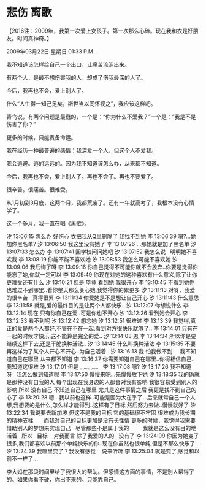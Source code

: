 # 悲伤 离歌


【2016注：2009年，我第一次爱上女孩子。第一次那么心碎。现在我和衣是好朋友。时间真神奇。】

2009年03月22日 星期日 01:33 P.M.

我不知道该怎样给自己一个出口，让痛苦流淌出来。

有两个人，是最不想伤害我的人，却成了伤我最深的人了。

今后，我再也不会，爱上别人了。

什么“人生得一知己足矣，斯世当以同怀视之”，我应该这样吧。

青鸟说，有两个问题是最蠢的，一个是：“你为什么不爱我？”一个是：“我是不是伤害了你？”

更多的时候，只能责备命运。

我在经历一种最普遍的感情：我深爱一个人，但这个人不爱我。

我会逃避。逃的远远的。因为我不知道该怎么办，从来都不知道。

今后，我再也不会，爱上别人了。再也不会了。再也不要爱了。

很辛苦。很痛苦。很难受。

从1月初到3月底，这两个月，我都荒废了。还有一年就高考了，我根本没有心情学了。

这一个多月，我一直在唱《离歌》。

汐 13:06:15
怎么办 好伤心 衣把我从Q里删除了 我找不到她
李 13:06:39
嗯?...她加你黑名单?
汐 13:06:50
我这里没有她了
李 13:07:26
...那她就是加了黑名单
汐 13:07:33
怎么办
李 13:07:41
回学校问问她吧
汐 13:07:52
我怎么说   明明她不喜欢我
李 13:08:19
你能不能不喜欢她
汐 13:08:53
我怎么可能不喜欢她
汐 13:09:06
我后悔了呀
李 13:09:16
你自己觉得不可能你就不会放弃..你要是觉得你能忘了她,你就一定可以
李 13:09:49
你现在对她的这种喜欢有什么意义,除了让你更难受还有什么
汐 13:10:21
但是 毕竟 看到她 我很开心
李 13:10:45
不看到她你也难过不到哪里..看你整天那么关心她,我觉得你的累更多
汐 13:11:13
对呀，我爱的很辛苦   真得很累
李 13:11:34
你爱她是不是想让自己开心
汐 13:11:43
什么意思
李 13:11:58
就是,爱的最终目的是让两个人都快乐..
汐 13:12:07
你想说什么
李 13:12:14
现在,只有你自己在爱..可是你也不开心
汐 13:12:26
看到她会开心
李 13:12:33
看不到呢
汐 13:12:42
想念她
汐 13:12:51
很难过
李 13:13:39
我觉得,真正的爱是两个人都好,不管在不在一起,看到对方很快乐就够了..
李 13:14:01
只有在一起的时候才快乐,这不能算是完全的爱..
汐 13:14:08
恩
李 13:14:34
所以你是要继续这样下去,还是干脆换种活法..
汐 13:14:45
什么叫换种活法
李 13:15:35
不要再这样为了某个人开心不开心..为自己活着..
汐 13:16:13
我 怕我做不到     我不知道自己在哪里 从来都不知道
李 13:16:37
你需要知道自己在哪里..你得相信自己..我知道这很难
汐 13:17:01
但是 。。。。。。。
李 13:17:08
嗯?
汐 13:17:26
我不知道呀   我怎么做到知道呢
李 13:17:50
慢慢来吧...先慢慢放下她
汐 13:18:35
我的确就是那种没有自我的人 每个出现在我身边的人都会对我有影响 我很容易受到别人的影响 所以 没有自己 不知道自己在哪里 尤其是这件事情之后 我更是找不到自己的心了
李 13:20:28
嗯...我以前也这样..可能是因为太在乎了...后来就常自己一个人想,我想要的是什么,怎么样才能得到..这样有了目标,然后努力去做..慢慢就好了
汐 13:22:34
我说要去新加坡 但这不是我的目标 它的基础很不牢固 很难成为我长期的精神支柱       而我对自己的目标更加是没有长性情 更多的时候，我觉得我需要借助别人的梦想来实现自己   尽管那些不是属于我的         我就是这么没有目的地活着   所以   目标    对我而言 除了我爱的人的   没有了
李 13:24:09
你因为她变了很多,我们都喜欢以前那个单纯快乐的你..现在你虽然也很单纯,但是不那么快乐了..
汐 13:24:39
我哪里变了？我没有感觉    说来听听
李 13:25:04
就是变了,感觉和以前不一样了...

李大妈在那段时间里给了我很大的帮助。但感情这方面的事情，不是别人帮得了的。如果你看不破，你出不来的。只能靠自己。

